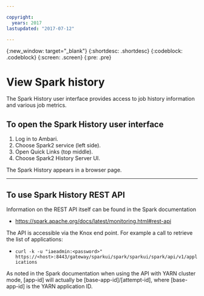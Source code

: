 ```yaml
---

copyright:
  years: 2017
lastupdated: "2017-07-12"

---
```


<!-- Attribute definitions -->
{:new_window: target="_blank"}
{:shortdesc: .shortdesc}
{:codeblock: .codeblock}
{:screen: .screen}
{:pre: .pre}

# View Spark history 
The Spark History user interface provides access to job history information and various job metrics.

## To open the Spark History user interface
1. Log in to Ambari.
2. Choose Spark2 service (left side).
3. Open Quick Links (top middle).
4. Choose Spark2 History Server UI.

The Spark History appears in a browser page.

---

## To use Spark History REST API
Information on the REST API itself can be found in the Spark documentation
 * https://spark.apache.org/docs/latest/monitoring.html#rest-api 

The API is accessible via the Knox end point.  For example a call to retrieve the list of applications:
 * ```curl -k -u "iaeadmin:<password>" https://<host>:8443/gateway/sparkui/spark/sparkui/spark/api/v1/applications```


As noted in the Spark documentation when using the API with YARN cluster mode, [app-id] will actually be [base-app-id]/[attempt-id], where [base-app-id] is the YARN application ID.
